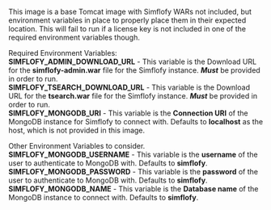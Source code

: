 This image is a base Tomcat image with Simflofy WARs not included, but environment variables in place to properly place them in their expected location.  This will fail to run if a license key is not included in one of the required environment variables though.

Required Environment Variables:  
**SIMFLOFY_ADMIN_DOWNLOAD_URL** -  This variable is the Download URL for the **simflofy-admin.war** file for the Simflofy instance. ***Must*** be provided in order to run.   
**SIMFLOFY_TSEARCH_DOWNLOAD_URL** -  This variable is the Download URL for the **tsearch.war** file for the Simflofy instance. ***Must*** be provided in order to run.   
**SIMFLOFY_MONGODB_URI** - This variable is the **Connection URI** of the MongoDB instance for Simflofy to connect with. Defaults to **localhost** as the host, which is not provided in this image.  

Other Environment Variables to consider.  
**SIMFLOFY_MONGODB_USERNAME** - This variable is the **username** of the user to authenticate to MongoDB with. Defaults to **simflofy**.   
**SIMFLOFY_MONGODB_PASSWORD** - This variable is the **password** of the user to authenticate to MongoDB with. Defaults to **simflofy**.   
**SIMFLOFY_MONGODB_NAME** - This variable is the **Database name** of the MongoDB instance to connect with. Defaults to **simflofy**.  